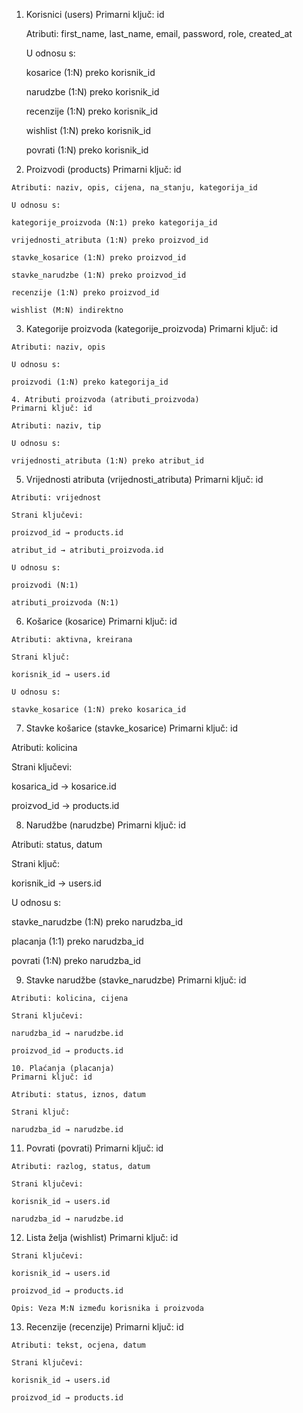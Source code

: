 1. Korisnici (users)
    Primarni ključ: id

    Atributi: first_name, last_name, email, password, role, created_at

    U odnosu s:

    kosarice (1:N) preko korisnik_id

    narudzbe (1:N) preko korisnik_id

    recenzije (1:N) preko korisnik_id

    wishlist (1:N) preko korisnik_id

    povrati (1:N) preko korisnik_id

  2. Proizvodi (products)
    Primarni ključ: id

    Atributi: naziv, opis, cijena, na_stanju, kategorija_id

    U odnosu s:

    kategorije_proizvoda (N:1) preko kategorija_id

    vrijednosti_atributa (1:N) preko proizvod_id

    stavke_kosarice (1:N) preko proizvod_id

    stavke_narudzbe (1:N) preko proizvod_id

    recenzije (1:N) preko proizvod_id

    wishlist (M:N) indirektno

  3. Kategorije proizvoda (kategorije_proizvoda)
  Primarni ključ: id

    Atributi: naziv, opis

    U odnosu s:

    proizvodi (1:N) preko kategorija_id

    4. Atributi proizvoda (atributi_proizvoda)
    Primarni ključ: id

    Atributi: naziv, tip

    U odnosu s:

    vrijednosti_atributa (1:N) preko atribut_id

  5. Vrijednosti atributa (vrijednosti_atributa)
    Primarni ključ: id

    Atributi: vrijednost

    Strani ključevi:

    proizvod_id → products.id

    atribut_id → atributi_proizvoda.id

    U odnosu s:

    proizvodi (N:1)

    atributi_proizvoda (N:1)

  6. Košarice (kosarice)
    Primarni ključ: id

    Atributi: aktivna, kreirana

    Strani ključ:

    korisnik_id → users.id

    U odnosu s:

    stavke_kosarice (1:N) preko kosarica_id

  7. Stavke košarice (stavke_kosarice)
  Primarni ključ: id

  Atributi: kolicina

  Strani ključevi:

  kosarica_id → kosarice.id

  proizvod_id → products.id

  8. Narudžbe (narudzbe)
  Primarni ključ: id

  Atributi: status, datum

  Strani ključ:

  korisnik_id → users.id

  U odnosu s:

  stavke_narudzbe (1:N) preko narudzba_id

  placanja (1:1) preko narudzba_id

  povrati (1:N) preko narudzba_id

  9. Stavke narudžbe (stavke_narudzbe)
    Primarni ključ: id

    Atributi: kolicina, cijena

    Strani ključevi:

    narudzba_id → narudzbe.id

    proizvod_id → products.id

    10. Plaćanja (placanja)
    Primarni ključ: id

    Atributi: status, iznos, datum

    Strani ključ:

    narudzba_id → narudzbe.id

  11. Povrati (povrati)
    Primarni ključ: id

    Atributi: razlog, status, datum

    Strani ključevi:

    korisnik_id → users.id

    narudzba_id → narudzbe.id

  12. Lista želja (wishlist)
    Primarni ključ: id

    Strani ključevi:

    korisnik_id → users.id

    proizvod_id → products.id

    Opis: Veza M:N između korisnika i proizvoda

  13. Recenzije (recenzije)
    Primarni ključ: id

    Atributi: tekst, ocjena, datum

    Strani ključevi:

    korisnik_id → users.id

    proizvod_id → products.id
 